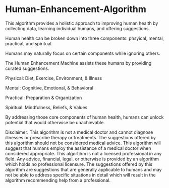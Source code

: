 # Human-Enhancement-Algorithm

This algorithm provides a holistic approach to improving human health by collecting data, learning individual humans, and offering suggestions.

Human health can be broken down into three components: phsyical, mental, practical, and spiritual.

Humans may naturally focus on certain components while ignoring others. 

The Human Enhancement Machine assists these humans by providing curated suggestions.

Physical: Diet, Exercise, Environment, & Illness

Mental: Cognitive, Emotional, & Behavioral

Practical: Preparation & Organization

Spiritual: Mindfulness, Beliefs, & Values 

By addressing those core components of human health, humans can unlock potential that would otherwise be unachievable.

Disclaimer: This algorithm is not a medical doctor and cannot diagnose illnesses or prescribe therapy or treatments. The suggestions offered by this algorithm should not be considered medical advice. This algorithm will suggest that humans employ the assistance of a medical doctor when considered appropriate. This algortihm is not a licensed professional in any field. Any advice, financial, legal, or otherwise is provided by an algorithm which holds no professional licensure. The suggestions offered by this algorithm are suggestions that are generally applicable to humans and may not be able to address specific situations in detail which will result in the algorithm recommending help from a professional.  
